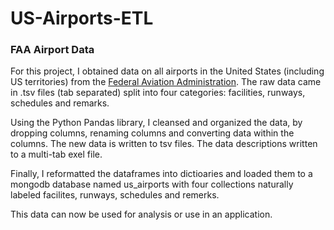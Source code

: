 # US-Airports-ETL

### FAA Airport Data

For this project, I obtained data on all airports in the United States (including US territories) from the [Federal Aviation Administration](https://www.faa.gov/airports/airport_safety/airportdata_5010/#importers). The raw data came in .tsv files (tab separated) split into four categories: facilities, runways, schedules and remarks. 

Using the Python Pandas library, I cleansed and organized the data, by dropping columns, renaming columns and converting data within the columns. The new data is written to tsv files. The data descriptions written to a multi-tab exel file.

Finally, I reformatted the dataframes into dictioaries and loaded them to a mongodb database named us_airports with four collections naturally labeled facilites, runways, schedules and remerks. 

This data can now be used for analysis or use in an application.

